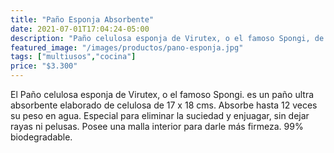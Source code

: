 ```yaml
---
title: "Paño Esponja Absorbente"
date: 2021-07-01T17:04:24-05:00
description: "Paño celulosa esponja de Virutex, o el famoso Spongi, de venta en Aslimp, Iquique, Chile"
featured_image: "/images/productos/pano-esponja.jpg"
tags: ["multiusos","cocina"]
price: "$3.300"
---
```

El Paño celulosa esponja de Virutex, o el famoso Spongi. es un paño ultra absorbente elaborado de celulosa de 17 x 18 cms. Absorbe hasta 12 veces su peso en agua. Especial para eliminar la suciedad y enjuagar, sin dejar rayas ni pelusas. Posee una malla interior para darle más firmeza. 99% biodegradable. 
